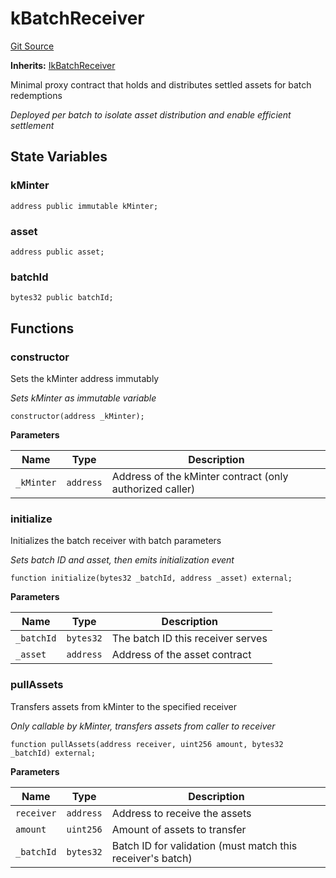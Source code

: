 # kBatchReceiver
[Git Source](https://github.com/VerisLabs/KAM/blob/2198994c086118bce5be2d9d0775637d0ef500f3/src/kBatchReceiver.sol)

**Inherits:**
[IkBatchReceiver](/src/interfaces/IkBatchReceiver.sol/interface.IkBatchReceiver.md)

Minimal proxy contract that holds and distributes settled assets for batch redemptions

*Deployed per batch to isolate asset distribution and enable efficient settlement*


## State Variables
### kMinter

```solidity
address public immutable kMinter;
```


### asset

```solidity
address public asset;
```


### batchId

```solidity
bytes32 public batchId;
```


## Functions
### constructor

Sets the kMinter address immutably

*Sets kMinter as immutable variable*


```solidity
constructor(address _kMinter);
```
**Parameters**

|Name|Type|Description|
|----|----|-----------|
|`_kMinter`|`address`|Address of the kMinter contract (only authorized caller)|


### initialize

Initializes the batch receiver with batch parameters

*Sets batch ID and asset, then emits initialization event*


```solidity
function initialize(bytes32 _batchId, address _asset) external;
```
**Parameters**

|Name|Type|Description|
|----|----|-----------|
|`_batchId`|`bytes32`|The batch ID this receiver serves|
|`_asset`|`address`|Address of the asset contract|


### pullAssets

Transfers assets from kMinter to the specified receiver

*Only callable by kMinter, transfers assets from caller to receiver*


```solidity
function pullAssets(address receiver, uint256 amount, bytes32 _batchId) external;
```
**Parameters**

|Name|Type|Description|
|----|----|-----------|
|`receiver`|`address`|Address to receive the assets|
|`amount`|`uint256`|Amount of assets to transfer|
|`_batchId`|`bytes32`|Batch ID for validation (must match this receiver's batch)|


